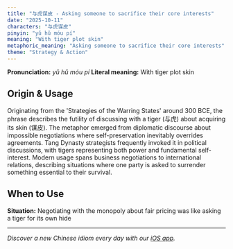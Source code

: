 ```yaml
---
title: "与虎谋皮 - Asking someone to sacrifice their core interests"
date: "2025-10-11"
characters: "与虎谋皮"
pinyin: "yǔ hǔ móu pí"
meaning: "With tiger plot skin"
metaphoric_meaning: "Asking someone to sacrifice their core interests"
theme: "Strategy & Action"
---
```


**Pronunciation:** *yǔ hǔ móu pí*
**Literal meaning:** With tiger plot skin

## Origin & Usage

Originating from the 'Strategies of the Warring States' around 300 BCE, the phrase describes the futility of discussing with a tiger (与虎) about acquiring its skin (谋皮). The metaphor emerged from diplomatic discourse about impossible negotiations where self-preservation inevitably overrides agreements. Tang Dynasty strategists frequently invoked it in political discussions, with tigers representing both power and fundamental self-interest. Modern usage spans business negotiations to international relations, describing situations where one party is asked to surrender something essential to their survival.

## When to Use

**Situation:** Negotiating with the monopoly about fair pricing was like asking a tiger for its own hide

---

*Discover a new Chinese idiom every day with our [iOS app](https://apps.apple.com/us/app/daily-chinese-idioms/id6740611324).*

